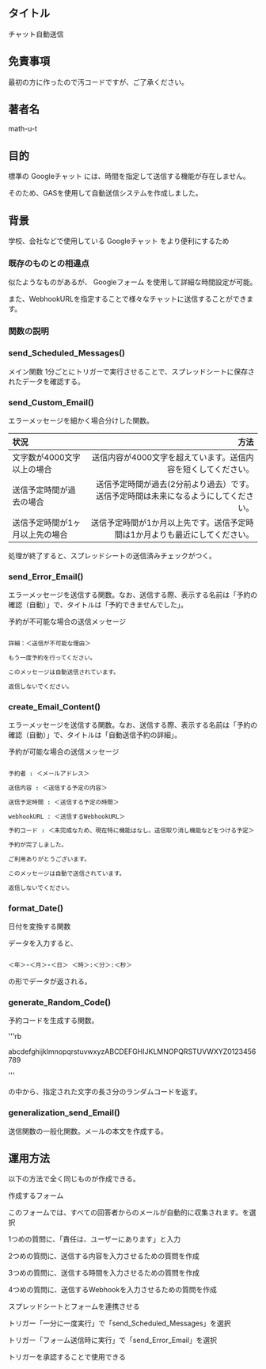 ## タイトル ##

チャット自動送信

## 免責事項 ##

最初の方に作ったので汚コードですが、ご了承ください。

## 著者名 ##

math-u-t

## 目的 ##

標準の Googleチャット には、時間を指定して送信する機能が存在しません。

そのため、GASを使用して自動送信システムを作成しました。

## 背景  ##

学校、会社などで使用している Googleチャット をより便利にするため

### 既存のものとの相違点 ###

似たようなものがあるが、 Googleフォーム を使用して詳細な時間設定が可能。

また、WebhookURLを指定することで様々なチャットに送信することができます。

### 関数の説明 ###

### send_Scheduled_Messages() ###

メイン関数 1分ごとにトリガーで実行させることで、スプレッドシートに保存されたデータを確認する。

### send_Custom_Email() ###

エラーメッセージを細かく場合分けした関数。

| 状況 | 方法 |
|:-----------|------------:|
| 文字数が4000文字以上の場合 | 送信内容が4000文字を超えています。送信内容を短くしてください。 |
| 送信予定時間が過去の場合 | 送信予定時間が過去(2分前より過去）です。送信予定時間は未来になるようにしてください。 |
| 送信予定時間が1ヶ月以上先の場合 | 送信予定時間が1か月以上先です。送信予定時間は1か月よりも最近にしてください。 |

処理が終了すると、スプレッドシートの送信済みチェックがつく。

### send_Error_Email() ###

エラーメッセージを送信する関数。なお、送信する際、表示する名前は「予約の確認（自動）」で、タイトルは「予約できませんでした」。

予約が不可能な場合の送信メッセージ

```rb

詳細：＜送信が不可能な理由＞

もう一度予約を行ってください。

このメッセージは自動送信されています。

返信しないでください。

```

### create_Email_Content() ###

エラーメッセージを送信する関数。なお、送信する際、表示する名前は「予約の確認（自動）」で、タイトルは「自動送信予約の詳細」。

予約が可能な場合の送信メッセージ

```rb

予約者 : ＜メールアドレス＞

送信内容 : ＜送信する予定の内容＞

送信予定時間 : ＜送信する予定の時間＞

webhookURL : ＜送信するWebhookURL＞

予約コード : ＜未完成なため、現在特に機能はなし。送信取り消し機能などをつける予定＞

予約が完了しました。

ご利用ありがとうございます。

このメッセージは自動で送信されています。

返信しないでください。

```

### format_Date() ###

日付を変換する関数

データを入力すると、

```rb

＜年＞-＜月＞-＜日＞ ＜時＞:＜分＞:＜秒＞

```

の形でデータが返される。

### generate_Random_Code() ###

予約コードを生成する関数。

'''rb

abcdefghijklmnopqrstuvwxyzABCDEFGHIJKLMNOPQRSTUVWXYZ0123456789

'''

の中から、指定された文字の長さ分のランダムコードを返す。

### generalization_send_Email() ###

送信関数の一般化関数。メールの本文を作成する。

## 運用方法 ##

以下の方法で全く同じものが作成できる。

作成するフォーム

このフォームでは、すべての回答者からのメールが自動的に収集されます。を選択

1つめの質問に、「責任は、ユーザーにあります」と入力

2つめの質問に、送信する内容を入力させるための質問を作成

3つめの質問に、送信する時間を入力させるための質問を作成

4つめの質問に、送信するWebhookを入力させるための質問を作成

スプレッドシートとフォームを連携させる

トリガー「一分に一度実行」で「send_Scheduled_Messages」を選択

トリガー「フォーム送信時に実行」で「send_Error_Email」を選択

トリガーを承認することで使用できる
